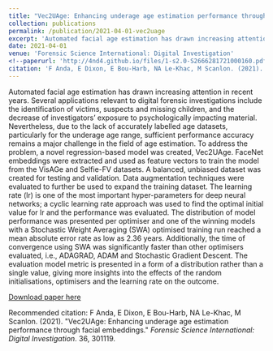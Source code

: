 ```yaml
---
title: "Vec2UAge: Enhancing underage age estimation performance through facial embeddings"
collection: publications
permalink: /publication/2021-04-01-vec2uage
excerpt: 'Automated facial age estimation has drawn increasing attention in recent years. Several applications relevant to digital forensic investigations include the identification of victims, suspects and missing children, and the decrease of investigators’ exposure to psychologically impacting material'
date: 2021-04-01
venue: 'Forensic Science International: Digital Investigation'
<!--paperurl: 'http://4nd4.github.io/files/1-s2.0-S2666281721000160.pdf'-->
citation: 'F Anda, E Dixon, E Bou-Harb, NA Le-Khac, M Scanlon. (2021). &quot;Vec2UAge: Enhancing underage age estimation performance through facial embeddings.&quot; <i>Forensic Science International: Digital Investigation</i>. 36, 301119.'
---
```

Automated facial age estimation has drawn increasing attention in recent years. Several applications relevant to digital forensic investigations include the identification of victims, suspects and missing children, and the decrease of investigators’ exposure to psychologically impacting material. Nevertheless, due to the lack of accurately labelled age datasets, particularly for the underage age range, sufficient performance accuracy remains a major challenge in the field of age estimation. To address the problem, a novel regression-based model was created, Vec2UAge. FaceNet embeddings were extracted and used as feature vectors to train the model from the VisAGe and Selfie-FV datasets. A balanced, unbiased dataset was created for testing and validation. Data augmentation techniques were evaluated to further be used to expand the training dataset. The learning rate (lr) is one of the most important hyper-parameters for deep neural networks; a cyclic learning rate approach was used to find the optimal initial value for lr and the performance was evaluated. The distribution of model performance was presented per optimiser and one of the winning models with a Stochastic Weight Averaging (SWA) optimised training run reached a mean absolute error rate as low as 2.36 years. Additionally, the time of convergence using SWA was significantly faster than other optimisers evaluated, i.e., ADAGRAD, ADAM and Stochastic Gradient Descent. The evaluation model metric is presented in a form of a distribution rather than a single value, giving more insights into the effects of the random initialisations, optimisers and the learning rate on the outcome.

[Download paper here](http://4nd4.github.io/files/1-s2.0-S2666281721000160.pdf)

Recommended citation: F Anda, E Dixon, E Bou-Harb, NA Le-Khac, M Scanlon. (2021). "Vec2UAge: Enhancing underage age estimation performance through facial embeddings." <i>Forensic Science International: Digital Investigation</i>. 36, 301119.
